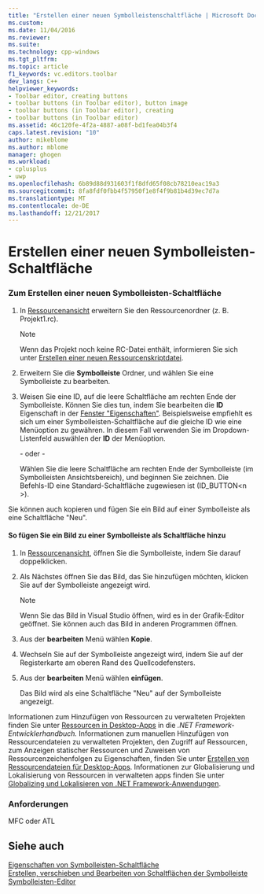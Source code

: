 ```yaml
---
title: "Erstellen einer neuen Symbolleistenschaltfläche | Microsoft Docs"
ms.custom: 
ms.date: 11/04/2016
ms.reviewer: 
ms.suite: 
ms.technology: cpp-windows
ms.tgt_pltfrm: 
ms.topic: article
f1_keywords: vc.editors.toolbar
dev_langs: C++
helpviewer_keywords:
- Toolbar editor, creating buttons
- toolbar buttons (in Toolbar editor), button image
- toolbar buttons (in Toolbar editor), creating
- toolbar buttons (in Toolbar editor)
ms.assetid: 46c120fe-4f2a-4887-a08f-bd1fea04b3f4
caps.latest.revision: "10"
author: mikeblome
ms.author: mblome
manager: ghogen
ms.workload:
- cplusplus
- uwp
ms.openlocfilehash: 6b89d88d931603f1f8dfd65f08cb78210eac19a3
ms.sourcegitcommit: 8fa8fdf0fbb4f57950f1e8f4f9b81b4d39ec7d7a
ms.translationtype: MT
ms.contentlocale: de-DE
ms.lasthandoff: 12/21/2017
---
```

# <a name="creating-a-new-toolbar-button"></a>Erstellen einer neuen Symbolleisten-Schaltfläche
### <a name="to-create-a-new-toolbar-button"></a>Zum Erstellen einer neuen Symbolleisten-Schaltfläche  
  
1.  In [Ressourcenansicht](../windows/resource-view-window.md) erweitern Sie den Ressourcenordner (z. B. Projekt1.rc).  
  
    > [!NOTE]
    >  Wenn das Projekt noch keine RC-Datei enthält, informieren Sie sich unter [Erstellen einer neuen Ressourcenskriptdatei](../windows/how-to-create-a-resource-script-file.md).  
  
2.  Erweitern Sie die **Symbolleiste** Ordner, und wählen Sie eine Symbolleiste zu bearbeiten.  
  
3.  Weisen Sie eine ID, auf die leere Schaltfläche am rechten Ende der Symbolleiste. Können Sie dies tun, indem Sie bearbeiten die **ID** Eigenschaft in der [Fenster "Eigenschaften"](/visualstudio/ide/reference/properties-window). Beispielsweise empfiehlt es sich um einer Symbolleisten-Schaltfläche auf die gleiche ID wie eine Menüoption zu gewähren. In diesem Fall verwenden Sie im Dropdown-Listenfeld auswählen der **ID** der Menüoption.  
  
     - oder -   
  
     Wählen Sie die leere Schaltfläche am rechten Ende der Symbolleiste (im Symbolleisten Ansichtsbereich), und beginnen Sie zeichnen. Die Befehls-ID eine Standard-Schaltfläche zugewiesen ist (ID_BUTTON\<n >).  
  
 Sie können auch kopieren und fügen Sie ein Bild auf einer Symbolleiste als eine Schaltfläche "Neu".  
  
#### <a name="to-add-an-image-to-a-toolbar-as-a-button"></a>So fügen Sie ein Bild zu einer Symbolleiste als Schaltfläche hinzu  
  
1.  In [Ressourcenansicht](../windows/resource-view-window.md), öffnen Sie die Symbolleiste, indem Sie darauf doppelklicken.  
  
2.  Als Nächstes öffnen Sie das Bild, das Sie hinzufügen möchten, klicken Sie auf der Symbolleiste angezeigt wird.  
  
    > [!NOTE]
    >  Wenn Sie das Bild in Visual Studio öffnen, wird es in der Grafik-Editor geöffnet. Sie können auch das Bild in anderen Programmen öffnen.  
  
3.  Aus der **bearbeiten** Menü wählen **Kopie**.  
  
4.  Wechseln Sie auf der Symbolleiste angezeigt wird, indem Sie auf der Registerkarte am oberen Rand des Quellcodefensters.  
  
5.  Aus der **bearbeiten** Menü wählen **einfügen**.  
  
     Das Bild wird als eine Schaltfläche "Neu" auf der Symbolleiste angezeigt.  
  
 Informationen zum Hinzufügen von Ressourcen zu verwalteten Projekten finden Sie unter [Ressourcen in Desktop-Apps](/dotnet/framework/resources/index) in die *.NET Framework-Entwicklerhandbuch.* Informationen zum manuellen Hinzufügen von Ressourcendateien zu verwalteten Projekten, den Zugriff auf Ressourcen, zum Anzeigen statischer Ressourcen und Zuweisen von Ressourcenzeichenfolgen zu Eigenschaften, finden Sie unter [Erstellen von Ressourcendateien für Desktop-Apps](/dotnet/framework/resources/creating-resource-files-for-desktop-apps). Informationen zur Globalisierung und Lokalisierung von Ressourcen in verwalteten apps finden Sie unter [Globalizing und Lokalisieren von .NET Framework-Anwendungen](/dotnet/standard/globalization-localization/index).  
  
### <a name="requirements"></a>Anforderungen  
 MFC oder ATL  
  
## <a name="see-also"></a>Siehe auch  
 [Eigenschaften von Symbolleisten-Schaltfläche](../windows/toolbar-button-properties.md)   
 [Erstellen, verschieben und Bearbeiten von Schaltflächen der Symbolleiste](../windows/creating-moving-and-editing-toolbar-buttons.md)   
 [Symbolleisten-Editor](../windows/toolbar-editor.md)

